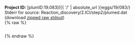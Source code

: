 **Project ID:** [plumID:19.083]({{ '/' | absolute_url }}eggs/19/083/)  
Stderr for source:  Reaction_discovery/2.ICl/step2/plumed.dat   
(download [zipped raw stdout](plumed.dat.plumed_master.stdout.txt.zip))  
{% raw %}
<pre>
</pre>
{% endraw %}
